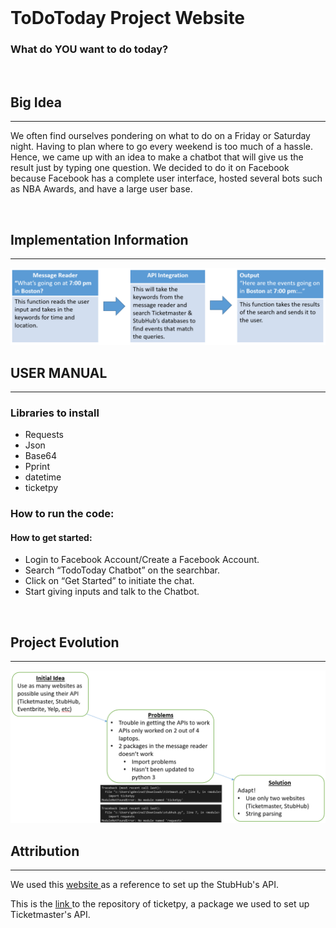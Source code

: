 <br/>

<h1 id="fl"> ToDoToday Project Website</h1>

<h3 id="sub">What do <span id="s1">YOU</span> want <span id="s2">to do today?</span></h3>

<br/>

<h2 class="head"> Big Idea </h2>
<hr/>
<p> We often find ourselves pondering on what to do on a Friday or Saturday night. Having to plan where to go every weekend is too much of a hassle. Hence, we came up with an idea to make a chatbot that will give us the result just by typing one question. We decided to do it on Facebook because Facebook has a complete user interface, hosted several bots such as NBA Awards, and have a large user base. </p>

<br/>

<h2 class="head"> Implementation Information </h2>
<hr/>
<img src="pythonflowchart.PNG" title="flowchart" alt="flowchart"/>

<br/>

<h2 class="head"> USER MANUAL </h2>
<hr/>
<h3 class="subhead"> Libraries to install </h3>
<ul>
<li>Requests</li>
<li>Json</li>
<li>Base64</li>
<li>Pprint</li>
<li>datetime</li>
<li>ticketpy</li>
</ul>

<h3 id="subhead2" class="subhead"> How to run the code: </h3>

<h4 class="subheadsm"> How to get started: </h4>
<ul>
<li>Login to Facebook Account/Create a Facebook Account.</li>
<li>Search “TodoToday Chatbot” on the searchbar.</li>
<li>Click on “Get Started” to initiate the chat.</li>
<li>Start giving inputs and talk to the Chatbot.</li>
</ul>

<br/>

<h2 class="head"> Project Evolution </h2>
<hr/>
<img src="evolution2.png" title="Project Evolution" alt="Project Evolution diagram"/>

<br/>

<h2 class="head"> Attribution </h2>
<hr/>
<p> We used this <a target="_blank" href="http://ozzieliu.com/2016/06/21/scraping-ticket-data-with-stubhub-api">website </a> as a reference to set up the StubHub's API.</p>
<p> This is the <a target="_blank" href="https://github.com/arcward/ticketpy"> link </a>  to the repository of ticketpy, a package we used to set up Ticketmaster's API.</p>



<br/>
<br/>
